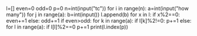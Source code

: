 l=[]
even=0
odd=0
p=0
n=int(input("tc"))
for i in range(n):
    a=int(input("how many"))
    for j in range(a):
        b=int(input())
        l.append(b)
        for x in l:
            if x%2==0:
                even+=1
            else:
                odd+=1
            if even>odd:
                for k in range(a):
                    if l[k]%2!=0:
                        p+=1
            else:
                for l in range(a):
                    if l[l]%2==0
                    p+=1
                    print(l.index(p))
                    
                    

